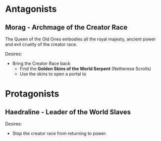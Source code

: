 # Antagonists

## Morag - Archmage of the Creator Race

The Queen of the Old Ones embodies all the royal majesty, ancient power and evil cruelty of the creator race.

Desires:

- Bring the Creator Race back
  - Find the **Golden Skins of the World Serpent** (Netherese Scrolls)
  - Use the skins to open a portal to

# Protagonists

## Haedraline - Leader of the World Slaves

Desires:

- Stop the creator race from returning to power.
